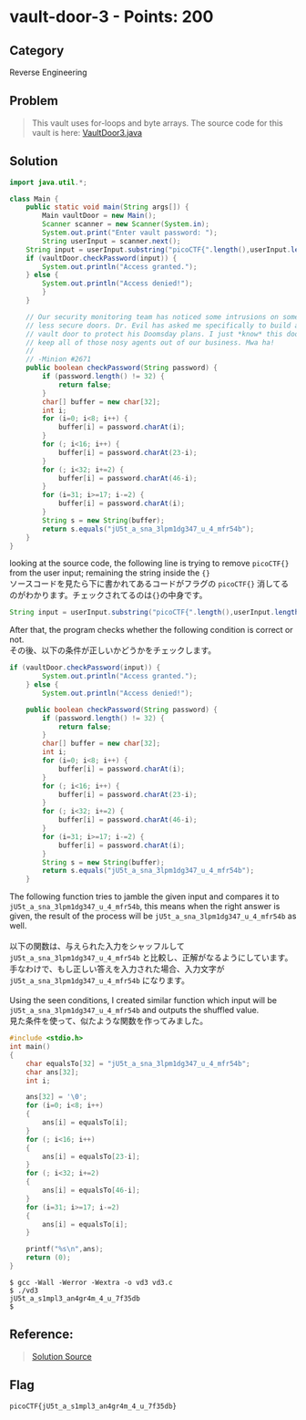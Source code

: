 # vault-door-3 - Points: 200
## Category
Reverse Engineering 
## Problem 
> This vault uses for-loops and byte arrays. The source code for this vault is here: [VaultDoor3.java](https://github.com/s4lm0n-m4k1/picoCTF2019_writeup/blob/master/Reverse%20Engineering/vault-door-3/VaultDoor3.java)
## Solution 
```java
import java.util.*;

class Main {
    public static void main(String args[]) {
        Main vaultDoor = new Main();
        Scanner scanner = new Scanner(System.in);
        System.out.print("Enter vault password: ");
        String userInput = scanner.next();
	String input = userInput.substring("picoCTF{".length(),userInput.length()-1);
	if (vaultDoor.checkPassword(input)) {
	    System.out.println("Access granted.");
	} else {
	    System.out.println("Access denied!");
        }
    }

    // Our security monitoring team has noticed some intrusions on some of the
    // less secure doors. Dr. Evil has asked me specifically to build a stronger
    // vault door to protect his Doomsday plans. I just *know* this door will
    // keep all of those nosy agents out of our business. Mwa ha!
    //
    // -Minion #2671
    public boolean checkPassword(String password) {
        if (password.length() != 32) {
            return false;
        }
        char[] buffer = new char[32];
        int i;
        for (i=0; i<8; i++) {
            buffer[i] = password.charAt(i);
        }
        for (; i<16; i++) {
            buffer[i] = password.charAt(23-i);
        }
        for (; i<32; i+=2) {
            buffer[i] = password.charAt(46-i);
        }
        for (i=31; i>=17; i-=2) {
            buffer[i] = password.charAt(i);
        }
        String s = new String(buffer);
        return s.equals("jU5t_a_sna_3lpm1dg347_u_4_mfr54b");
    }
}
```
looking at the source code, the following line is trying to remove `picoCTF{}` from the user input; remaining the string inside the `{}` \
ソースコードを見たら下に書かれてあるコードがフラグの `picoCTF{}` 消してるのがわかります。チェックされてるのは`{}`の中身です。
```java
String input = userInput.substring("picoCTF{".length(),userInput.length()-1);
```
After that, the program checks whether the following condition is correct or not. \
その後、以下の条件が正しいかどうかをチェックします。

```java
if (vaultDoor.checkPassword(input)) {
	    System.out.println("Access granted.");
	} else {
	    System.out.println("Access denied!");
```

```java
    public boolean checkPassword(String password) {
        if (password.length() != 32) {
            return false;
        }
        char[] buffer = new char[32];
        int i;
        for (i=0; i<8; i++) {
            buffer[i] = password.charAt(i);
        }
        for (; i<16; i++) {
            buffer[i] = password.charAt(23-i);
        }
        for (; i<32; i+=2) {
            buffer[i] = password.charAt(46-i);
        }
        for (i=31; i>=17; i-=2) {
            buffer[i] = password.charAt(i);
        }
        String s = new String(buffer);
        return s.equals("jU5t_a_sna_3lpm1dg347_u_4_mfr54b");
    }
```

The following function tries to jamble the given input and compares it to `jU5t_a_sna_3lpm1dg347_u_4_mfr54b`, this means when the right answer is given, the result of the process will be `jU5t_a_sna_3lpm1dg347_u_4_mfr54b` as well. \
<br>
以下の関数は、与えられた入力をシャッフルして `jU5t_a_sna_3lpm1dg347_u_4_mfr54b` と比較し、正解がなるようにしています。手なわけで、もし正しい答えを入力された場合、入力文字が　`jU5t_a_sna_3lpm1dg347_u_4_mfr54b` になります。 \
<br>
Using the seen conditions, I created similar function which input will be `jU5t_a_sna_3lpm1dg347_u_4_mfr54b` and outputs the shuffled value. \
見た条件を使って、似たような関数を作ってみました。
```c
#include <stdio.h>
int main()
{
    char equalsTo[32] = "jU5t_a_sna_3lpm1dg347_u_4_mfr54b";
    char ans[32];
    int i;

    ans[32] = '\0';
    for (i=0; i<8; i++) 
    {
        ans[i] = equalsTo[i];
    }
    for (; i<16; i++) 
    {
        ans[i] = equalsTo[23-i];
    }
    for (; i<32; i+=2) 
    {
        ans[i] = equalsTo[46-i];
    }
    for (i=31; i>=17; i-=2) 
    {
        ans[i] = equalsTo[i];
    }

    printf("%s\n",ans);
    return (0);
}
```
```
$ gcc -Wall -Werror -Wextra -o vd3 vd3.c 
$ ./vd3 
jU5t_a_s1mpl3_an4gr4m_4_u_7f35db
$ 
```
## Reference: 
> [Solution Source](https://github.com/s4lm0n-m4k1/picoCTF2019_writeup/blob/master/Reverse%20Engineering/vault-door-3/vd3.c) 
## Flag
```
picoCTF{jU5t_a_s1mpl3_an4gr4m_4_u_7f35db}
```
